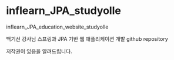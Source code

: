 # inflearn_JPA_studyolle
inflearn_JPA_education_website_studyolle

백기선 강사님 스프링과 JPA 기반 웹 애플리케이션 개발 github repository

저작권이 있음을 알려드립니다.
